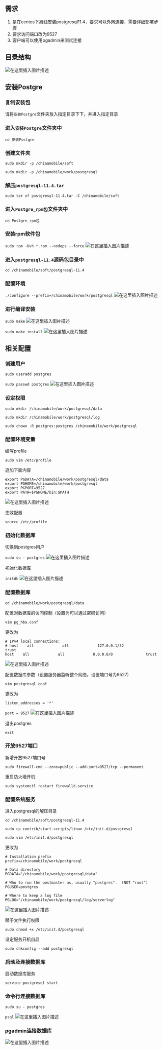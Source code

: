 ﻿## 需求
1. 是在centos下离线安装postgresql11.4，要求可以外网连接，需要详细部署步骤
2. 要求访问端口改为9527
3. 客户端可以使用pgadmin来测试连接

## 目录结构
![在这里插入图片描述](https://img-blog.csdnimg.cn/20190809224042433.png?x-oss-process=image/watermark,type_ZmFuZ3poZW5naGVpdGk,shadow_10,text_aHR0cHM6Ly9ibG9nLmNzZG4ubmV0L3dlaXhpbl80MjY1NzE1OA==,size_16,color_FFFFFF,t_70)

## 安装Postgre

### 复制安装包
请将`安装Postgre`文件夹放入指定目录下下，并进入指定目录
### 进入`安装Postgre`文件夹中

`cd 安装Postgre`

### 创建文件夹

`sudo mkdir -p /chinamobile/soft`

`sudo mkdir -p /chinamobile/work/postgresql`

### 解压`postgresql-11.4.tar`

`sudo tar xf postgresql-11.4.tar -C /chinamobile/soft`

### 进入`Postgre_rpm包`文件夹中

`cd Postgre_rpm包`

### 安装rpm软件包

`sudo rpm -Uvh *.rpm --nodeps --force`
![在这里插入图片描述](https://img-blog.csdnimg.cn/20190809224354647.png?x-oss-process=image/watermark,type_ZmFuZ3poZW5naGVpdGk,shadow_10,text_aHR0cHM6Ly9ibG9nLmNzZG4ubmV0L3dlaXhpbl80MjY1NzE1OA==,size_16,color_FFFFFF,t_70)

### 进入`postgresql-11.4`源码包目录中

`cd /chinamobile/soft/postgresql-11.4`

### 配置环境

`./configure --prefix=/chinamobile/work/postgresql`
![在这里插入图片描述](https://img-blog.csdnimg.cn/20190809224412660.png?x-oss-process=image/watermark,type_ZmFuZ3poZW5naGVpdGk,shadow_10,text_aHR0cHM6Ly9ibG9nLmNzZG4ubmV0L3dlaXhpbl80MjY1NzE1OA==,size_16,color_FFFFFF,t_70)

### 进行编译安装

`sudo make`
![在这里插入图片描述](https://img-blog.csdnimg.cn/20190809224433728.png?x-oss-process=image/watermark,type_ZmFuZ3poZW5naGVpdGk,shadow_10,text_aHR0cHM6Ly9ibG9nLmNzZG4ubmV0L3dlaXhpbl80MjY1NzE1OA==,size_16,color_FFFFFF,t_70)

`sudo make install`
![在这里插入图片描述](https://img-blog.csdnimg.cn/20190809224452871.png?x-oss-process=image/watermark,type_ZmFuZ3poZW5naGVpdGk,shadow_10,text_aHR0cHM6Ly9ibG9nLmNzZG4ubmV0L3dlaXhpbl80MjY1NzE1OA==,size_16,color_FFFFFF,t_70)

## 相关配置

### 创建用户

`sudo useradd postgres`

`sudo passwd postgres`
![在这里插入图片描述](https://img-blog.csdnimg.cn/20190809224508355.png?x-oss-process=image/watermark,type_ZmFuZ3poZW5naGVpdGk,shadow_10,text_aHR0cHM6Ly9ibG9nLmNzZG4ubmV0L3dlaXhpbl80MjY1NzE1OA==,size_16,color_FFFFFF,t_70)
### 设定权限

`sudo mkdir /chinamobile/work/postgresql/data`

`sudo mkdir /chinamobile/work/postgresql/log`

`sudo chown -R postgres:postgres /chinamobile/work/postgresql`

### 配置环境变量
编写profile

`sudo vim /etc/profile`

追加下面内容

```shell
export PGDATA=/chinamobile/work/postgresql/data
export PGHOME=/chinamobile/work/postgresql
export PGPORT=9527
export PATH=$PGHOME/bin:$PATH
```

![在这里插入图片描述](https://img-blog.csdnimg.cn/20190809224558664.png?x-oss-process=image/watermark,type_ZmFuZ3poZW5naGVpdGk,shadow_10,text_aHR0cHM6Ly9ibG9nLmNzZG4ubmV0L3dlaXhpbl80MjY1NzE1OA==,size_16,color_FFFFFF,t_70)

生效配置

`source /etc/profile`

### 初始化数据库
切换到postgres用户

`sudo su - postgres`
![在这里插入图片描述](https://img-blog.csdnimg.cn/20190809224631882.png?x-oss-process=image/watermark,type_ZmFuZ3poZW5naGVpdGk,shadow_10,text_aHR0cHM6Ly9ibG9nLmNzZG4ubmV0L3dlaXhpbl80MjY1NzE1OA==,size_16,color_FFFFFF,t_70)



初始化数据库

`initdb`
![在这里插入图片描述](https://img-blog.csdnimg.cn/20190809224648227.png?x-oss-process=image/watermark,type_ZmFuZ3poZW5naGVpdGk,shadow_10,text_aHR0cHM6Ly9ibG9nLmNzZG4ubmV0L3dlaXhpbl80MjY1NzE1OA==,size_16,color_FFFFFF,t_70)

### 配置数据库

`cd /chinamobile/work/postgresql/data`

配置对数据库的访问控制（设置为可以通过密码访问）

`vim pg_hba.conf`

更改为
```
# IPv4 local connections:
# host    all             all             127.0.0.1/32            trust
host    all             all             0.0.0.0/0               trust
```
![在这里插入图片描述](https://img-blog.csdnimg.cn/2019080922470735.png?x-oss-process=image/watermark,type_ZmFuZ3poZW5naGVpdGk,shadow_10,text_aHR0cHM6Ly9ibG9nLmNzZG4ubmV0L3dlaXhpbl80MjY1NzE1OA==,size_16,color_FFFFFF,t_70)

配置数据库参数（设置服务器监听整个网络，设置端口号为9527)

`vim postgresql.conf`

更改为

`listen_addresses = '*'`

`port = 9527`
![在这里插入图片描述](https://img-blog.csdnimg.cn/20190809224730316.png?x-oss-process=image/watermark,type_ZmFuZ3poZW5naGVpdGk,shadow_10,text_aHR0cHM6Ly9ibG9nLmNzZG4ubmV0L3dlaXhpbl80MjY1NzE1OA==,size_16,color_FFFFFF,t_70)

退出postgres

`exit`

### 开放9527端口
新增开放9527端口号

`sudo firewall-cmd --zone=public --add-port=9527/tcp --permanent`

重启防火墙开机

`sudo systemctl restart firewalld.service`

### 配置系统服务
进入postgresql的解压目录

`cd /chinamobile/soft/postgresql-11.4`

`sudo cp contrib/start-scripts/linux /etc/init.d/postgresql`

`sudo vim /etc/init.d/postgresql`

更改为
```
# Installation prefix
prefix=/chinamobile/work/postgresql

# Data directory
PGDATA="/chinamobile/work/postgresql/data"

# Who to run the postmaster as, usually "postgres".  (NOT "root")
PGUSER=postgres

# Where to keep a log file
PGLOG="/chinamobile/work/postgresql/log/serverlog"
```
![在这里插入图片描述](https://img-blog.csdnimg.cn/2019080922475531.png?x-oss-process=image/watermark,type_ZmFuZ3poZW5naGVpdGk,shadow_10,text_aHR0cHM6Ly9ibG9nLmNzZG4ubmV0L3dlaXhpbl80MjY1NzE1OA==,size_16,color_FFFFFF,t_70)

赋予文件执行权限

`sudo chmod +x /etc/init.d/postgresql`

设定服务开机自启

`sudo chkconfig --add postgresql`
<br>
### 启动及连接数据库
启动数据库服务

`service postgresql start`

### 命令行连接数据库

`sudo su - postgres`

`psql`
![在这里插入图片描述](https://img-blog.csdnimg.cn/2019080922481499.png?x-oss-process=image/watermark,type_ZmFuZ3poZW5naGVpdGk,shadow_10,text_aHR0cHM6Ly9ibG9nLmNzZG4ubmV0L3dlaXhpbl80MjY1NzE1OA==,size_16,color_FFFFFF,t_70)

### pgadmin连接数据库
![在这里插入图片描述](https://img-blog.csdnimg.cn/20190809224829290.png?x-oss-process=image/watermark,type_ZmFuZ3poZW5naGVpdGk,shadow_10,text_aHR0cHM6Ly9ibG9nLmNzZG4ubmV0L3dlaXhpbl80MjY1NzE1OA==,size_16,color_FFFFFF,t_70)
